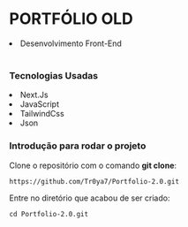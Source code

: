 # PORTFÓLIO OLD
<li>Desenvolvimento Front-End</li><br>

### Tecnologias Usadas
<li>Next.Js</li>
<li>JavaScript</li>
<li>TailwindCss</li>
<li>Json</li>

### Introdução para rodar o projeto
Clone o repositório com o comando **git clone**:
```
https://github.com/Tr0ya7/Portfolio-2.0.git
```
Entre no diretório que acabou de ser criado:
```
cd Portfolio-2.0.git
```
